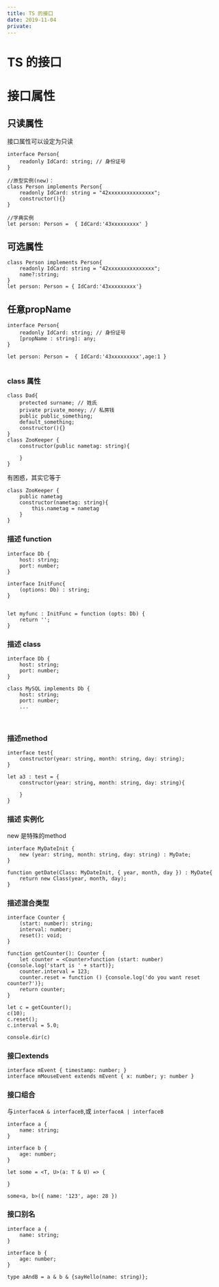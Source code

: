 ```yaml
---
title: TS 的接口
date: 2019-11-04
private: 
---
```

# TS 的接口
# 接口属性
## 只读属性
接口属性可以设定为只读

    interface Person{
        readonly IdCard: string; // 身份证号
    }

    //原型实例(new)：
    class Person implements Person{
        readonly IdCard: string = "42xxxxxxxxxxxxxxx";
        constructor(){}
    }

    //字典实例
    let person: Person =  { IdCard:'43xxxxxxxxx' }

## 可选属性

    class Person implements Person{
        readonly IdCard: string = "42xxxxxxxxxxxxxxx";
        name?:string;
    }
    let person: Person = { IdCard:'43xxxxxxxxx'}

## 任意propName

    interface Person{
        readonly IdCard: string; // 身份证号
        [propName : string]: any;
    }
    ​
    let person: Person =  { IdCard:'43xxxxxxxxx',age:1 }
    ​

### class 属性

    class Dad{
        protected surname; // 姓氏
        private private_money; // 私房钱
        public public_something;
        default_something;
        constructor(){}
    }
    class ZooKeeper {
        constructor(public nametag: string){
    ​
        }
    }

有困惑，其实它等于

    class ZooKeeper {
        public nametag
        constructor(nametag: string){
            this.nametag = nametag
        }
    }

### 描述 function

    interface Db {
        host: string;
        port: number;
    }
    ​
    interface InitFunc{
        (options: Db) : string;
    }
    ​
    ​
    let myfunc : InitFunc = function (opts: Db) {
        return '';
    }

### 描述 class
    interface Db {
        host: string;
        port: number;
    }
    ​
    class MySQL implements Db {
        host: string;
        port: number;
        ...
​
### 描述method

    interface test{
        constructor(year: string, month: string, day: string);
    }
    ​
    let a3 : test = {
        constructor(year: string, month: string, day: string){
    ​
        }
    }

### 描述 实例化
new 是特殊的method

    interface MyDateInit {
        new (year: string, month: string, day: string) : MyDate;
    }

    function getDate(Class: MyDateInit, { year, month, day }) : MyDate{
        return new Class(year, month, day);
    }

### 描述混合类型
    interface Counter {
        (start: number): string;
        interval: number;
        reset(): void;
    }
    ​
    function getCounter(): Counter {
        let counter = <Counter>function (start: number) {console.log('start is ' + start)};
        counter.interval = 123;
        counter.reset = function () {console.log('do you want reset counter?')};
        return counter;
    }
    ​
    let c = getCounter();
    c(10);
    c.reset();
    c.interval = 5.0;
    ​
    console.dir(c)
### 接口extends
    interface mEvent { timestamp: number; }
    interface mMouseEvent extends mEvent { x: number; y: number }

### 接口组合
与`interfaceA & interfaceB`,或 `interfaceA | interfaceB`

    interface a {
        name: string;
    }

    interface b {
        age: number;
    }

    let some = <T, U>(a: T & U) => {

    }

    some<a, b>({ name: '123', age: 28 })

### 接口别名

    interface a {
        name: string;
    }
    ​
    interface b {
        age: number;
    }
    ​
    type aAndB = a & b & {sayHello(name: string)};
